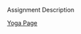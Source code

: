 Assignment Description

[Yoga Page]("https://docs.google.com/document/d/1rBBNQ3h8pPihBsgWrYiy0eHs2qD09iJ18HGQkg_G3FY/edit?usp=sharing")